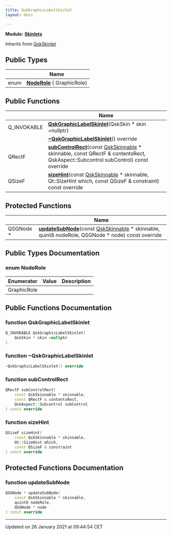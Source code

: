 ```yaml
---
title: QskGraphicLabelSkinlet
layout: docs

---
```



**Module:** **[Skinlets](/docs/modules/group___skinlets/)**



Inherits from [QskSkinlet](/docs/classes/class_qsk_skinlet/)

## Public Types

|                | Name           |
| -------------- | -------------- |
| enum| **[NodeRole](/docs/classes/class_qsk_graphic_label_skinlet/#enum-noderole)** { GraphicRole} |

## Public Functions

|                | Name           |
| -------------- | -------------- |
| Q_INVOKABLE | **[QskGraphicLabelSkinlet](/docs/classes/class_qsk_graphic_label_skinlet/#function-qskgraphiclabelskinlet)**(QskSkin * skin =nullptr) |
| | **[~QskGraphicLabelSkinlet](/docs/classes/class_qsk_graphic_label_skinlet/#function-~qskgraphiclabelskinlet)**() override |
| QRectF | **[subControlRect](/docs/classes/class_qsk_graphic_label_skinlet/#function-subcontrolrect)**(const [QskSkinnable](/docs/classes/class_qsk_skinnable/) * skinnable, const QRectF & contentsRect, QskAspect::Subcontrol subControl) const override |
| QSizeF | **[sizeHint](/docs/classes/class_qsk_graphic_label_skinlet/#function-sizehint)**(const [QskSkinnable](/docs/classes/class_qsk_skinnable/) * skinnable, Qt::SizeHint which, const QSizeF & constraint) const override |

## Protected Functions

|                | Name           |
| -------------- | -------------- |
| QSGNode * | **[updateSubNode](/docs/classes/class_qsk_graphic_label_skinlet/#function-updatesubnode)**(const [QskSkinnable](/docs/classes/class_qsk_skinnable/) * skinnable, quint8 nodeRole, QSGNode * node) const override |

## Public Types Documentation

### enum NodeRole

| Enumerator | Value | Description |
| ---------- | ----- | ----------- |
| GraphicRole | |   |




## Public Functions Documentation

### function QskGraphicLabelSkinlet

```cpp
Q_INVOKABLE QskGraphicLabelSkinlet(
    QskSkin * skin =nullptr
)
```


### function ~QskGraphicLabelSkinlet

```cpp
~QskGraphicLabelSkinlet() override
```


### function subControlRect

```cpp
QRectF subControlRect(
    const QskSkinnable * skinnable,
    const QRectF & contentsRect,
    QskAspect::Subcontrol subControl
) const override
```


### function sizeHint

```cpp
QSizeF sizeHint(
    const QskSkinnable * skinnable,
    Qt::SizeHint which,
    const QSizeF & constraint
) const override
```


## Protected Functions Documentation

### function updateSubNode

```cpp
QSGNode * updateSubNode(
    const QskSkinnable * skinnable,
    quint8 nodeRole,
    QSGNode * node
) const override
```


-------------------------------

Updated on 26 January 2021 at 09:44:54 CET